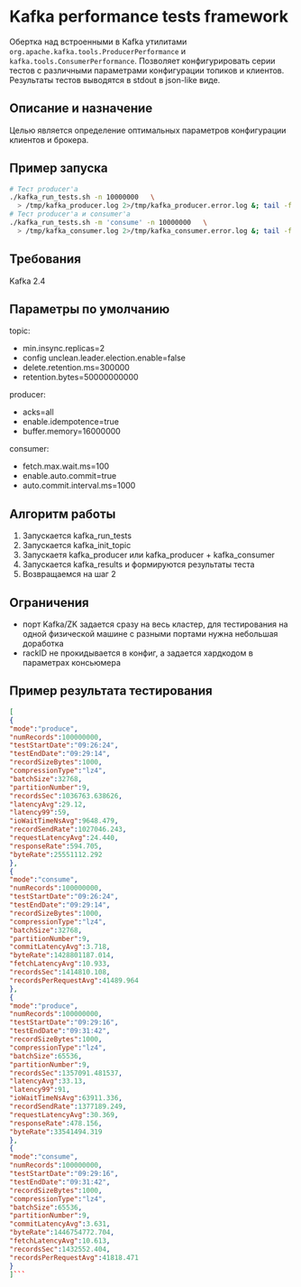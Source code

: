 # Kafka performance tests framework
Обертка над встроенными в Kafka утилитами `org.apache.kafka.tools.ProducerPerformance` и `kafka.tools.ConsumerPerformance`.
Позволяет конфигурировать серии тестов с различными параметрами конфигурации топиков и клиентов.
Результаты тестов выводятся в stdout в json-like виде.

## Описание и назначение
Целью является определение оптимальных параметров конфигурации клиентов и брокера.

## Пример запуска
```bash
# Тест producer'а
./kafka_run_tests.sh -n 10000000   \
  > /tmp/kafka_producer.log 2>/tmp/kafka_producer.error.log &; tail -f /tmp/kafka_producer.log
# Тест producer'а и consumer'а
./kafka_run_tests.sh -m 'consume' -n 10000000   \
  > /tmp/kafka_consumer.log 2>/tmp/kafka_consumer.error.log &; tail -f /tmp/kafka_consumer.log
```

## Требования
Kafka 2.4

## Параметры по умолчанию
topic:
- min.insync.replicas=2
- config unclean.leader.election.enable=false
- delete.retention.ms=300000
- retention.bytes=50000000000

producer:
- acks=all
- enable.idempotence=true
- buffer.memory=16000000

consumer:
- fetch.max.wait.ms=100
- enable.auto.commit=true
- auto.commit.interval.ms=1000

## Алгоритм работы
1. Запускается kafka_run_tests
2. Запускается kafka_init_topic
3. Запускаетя kafka_producer или kafka_producer + kafka_consumer
4. Запускается kafka_results и формируются результаты теста
5. Возвращаемся на шаг 2

## Ограничения
- порт Kafka/ZK задается сразу на весь кластер, для тестирования на одной физической машине с разными портами нужна небольшая доработка
- rackID не прокидывается в конфиг, а задается хардкодом в параметрах консьюмера

## Пример результата тестирования
```json
[
{
"mode":"produce",
"numRecords":100000000,
"testStartDate":"09:26:24",
"testEndDate":"09:29:14",
"recordSizeBytes":1000,
"compressionType":"lz4",
"batchSize":32768,
"partitionNumber":9,
"recordsSec":1036763.638626,
"latencyAvg":29.12,
"latency99":59,
"ioWaitTimeNsAvg":9648.479,
"recordSendRate":1027046.243,
"requestLatencyAvg":24.440,
"responseRate":594.705,
"byteRate":25551112.292
},
{
"mode":"consume",
"numRecords":100000000,
"testStartDate":"09:26:24",
"testEndDate":"09:29:14",
"recordSizeBytes":1000,
"compressionType":"lz4",
"batchSize":32768,
"partitionNumber":9,
"commitLatencyAvg":3.718,
"byteRate":1428801187.014,
"fetchLatencyAvg":10.933,
"recordsSec":1414810.108,
"recordsPerRequestAvg":41489.964
},
{
"mode":"produce",
"numRecords":100000000,
"testStartDate":"09:29:16",
"testEndDate":"09:31:42",
"recordSizeBytes":1000,
"compressionType":"lz4",
"batchSize":65536,
"partitionNumber":9,
"recordsSec":1357091.481537,
"latencyAvg":33.13,
"latency99":91,
"ioWaitTimeNsAvg":63911.336,
"recordSendRate":1377189.249,
"requestLatencyAvg":30.369,
"responseRate":478.156,
"byteRate":33541494.319
},
{
"mode":"consume",
"numRecords":100000000,
"testStartDate":"09:29:16",
"testEndDate":"09:31:42",
"recordSizeBytes":1000,
"compressionType":"lz4",
"batchSize":65536,
"partitionNumber":9,
"commitLatencyAvg":3.631,
"byteRate":1446754772.704,
"fetchLatencyAvg":10.613,
"recordsSec":1432552.404,
"recordsPerRequestAvg":41818.471
}
]```